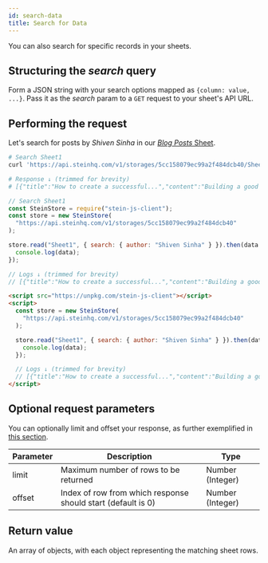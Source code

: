 ```yaml
---
id: search-data
title: Search for Data
---
```


You can also search for specific records in your sheets.

## Structuring the _search_ query

Form a JSON string with your <span class="bg-accent">search options mapped as `{column: value, ...}`. Pass it as the _search_ param to a `GET` request to your sheet's API URL.</span>

## Performing the request

Let's search for posts by _Shiven Sinha_ in our [_Blog Posts_ Sheet](https://docs.google.com/spreadsheets/d/13Bc-RY9pOviWvZ7V7CHvuC8QjCqW73guBPk2WxXT0DM/edit#gid=0).

<!--DOCUSAURUS_CODE_TABS-->
<!--cURL-->

```bash
# Search Sheet1
curl 'https://api.steinhq.com/v1/storages/5cc158079ec99a2f484dcb40/Sheet1?search={"author":"Shiven Sinha"}'

# Response ↓ (trimmed for brevity)
# [{"title":"How to create a successful...","content":"Building a good landing page...","link":"https://uxdesign.cc/how-to...","author":"Shiven Sinha"}]
```

<!--Node.js-->

```javascript
// Search Sheet1
const SteinStore = require("stein-js-client");
const store = new SteinStore(
  "https://api.steinhq.com/v1/storages/5cc158079ec99a2f484dcb40"
);

store.read("Sheet1", { search: { author: "Shiven Sinha" } }).then(data => {
  console.log(data);
});

// Logs ↓ (trimmed for brevity)
// [{"title":"How to create a successful...","content":"Building a good landing page...","link":"https://uxdesign.cc/how-to...","author":"Shiven Sinha"}]
```

<!--HTML-->

```html
<script src="https://unpkg.com/stein-js-client"></script>
<script>
  const store = new SteinStore(
    "https://api.steinhq.com/v1/storages/5cc158079ec99a2f484dcb40"
  );

  store.read("Sheet1", { search: { author: "Shiven Sinha" } }).then(data => {
    console.log(data);
  });

  // Logs ↓ (trimmed for brevity)
  // [{"title":"How to create a successful...","content":"Building a good landing page...","link":"https://uxdesign.cc/how-to...","author":"Shiven Sinha"}]
</script>
```

<!--END_DOCUSAURUS_CODE_TABS-->

## Optional request parameters

You can optionally limit and offset your response, as further exemplified in [this section](read-data.md#optional-request-parameters).

| Parameter | Description                                                  | Type             |
| --------- | ------------------------------------------------------------ | ---------------- |
| limit     | Maximum number of rows to be returned                        | Number (Integer) |
| offset    | Index of row from which response should start (default is 0) | Number (Integer) |

## Return value

An array of objects, with each object representing the matching sheet rows.
